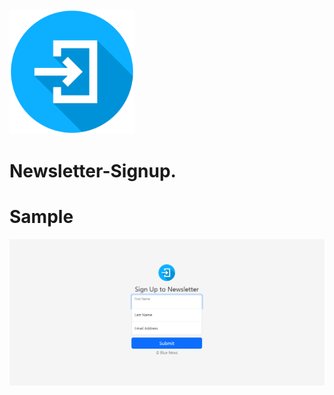 <img src="public/assets/log-in.png" width="200" height="200">

# Newsletter-Signup.

# Sample
!["Sample"](public/assets/sample.png)
